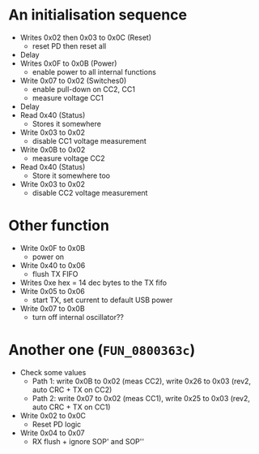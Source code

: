 # An initialisation sequence
- Writes 0x02 then 0x03 to 0x0C (Reset)
	- reset PD then reset all
- Delay
- Writes 0x0F to 0x0B (Power)
	- enable power to all internal functions
- Write 0x07 to 0x02 (Switches0)
	- enable pull-down on CC2, CC1
	- measure voltage CC1
- Delay
- Read 0x40 (Status)
	- Stores it somewhere
- Write 0x03 to 0x02
	- disable CC1 voltage measurement
- Write 0x0B to 0x02
	- measure voltage CC2
- Read 0x40 (Status)
	- Store it somewhere too
- Write 0x03 to 0x02
	- disable CC2 voltage measurement

# Other function
- Write 0x0F to 0x0B
	- power on
- Write 0x40 to 0x06
	- flush TX FIFO
- Writes 0xe hex = 14 dec bytes to the TX fifo
- Write 0x05 to 0x06
	- start TX, set current to default USB power
- Write 0x07 to 0x0B
	- turn off internal oscillator??

# Another one (`FUN_0800363c`)
- Check some values
	- Path 1: write 0x0B to 0x02 (meas CC2), write 0x26 to 0x03 (rev2, auto CRC + TX on CC2)
	- Path 2: write 0x07 to 0x02 (meas CC1), write 0x25 to 0x03 (rev2, auto CRC + TX on CC1)
- Write 0x02 to 0x0C
	- Reset PD logic
- Write 0x04 to 0x07
	- RX flush + ignore SOP' and SOP''

